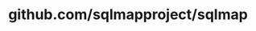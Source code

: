 ---
layout: post
title: github.com/sqlmapproject/sqlmap
categories: link
tags: [انگلیسی, برنامه‌نویسی]
---